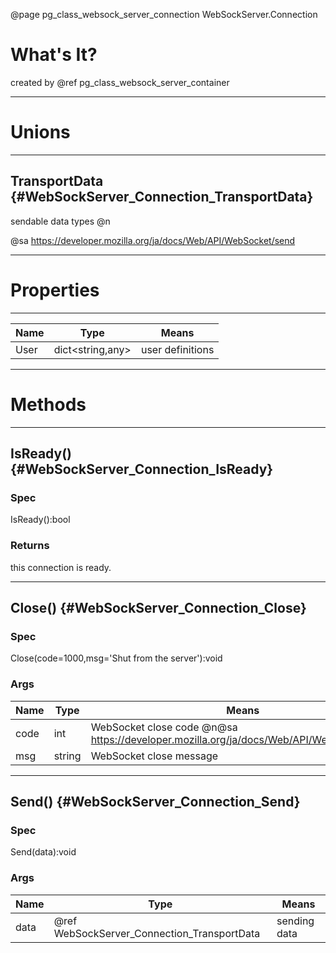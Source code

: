 ﻿@page pg_class_websock_server_connection WebSockServer.Connection

# What's It?

created by @ref pg_class_websock_server_container

-----
# Unions

-----
## TransportData {#WebSockServer_Connection_TransportData}

sendable data types @n

@sa https://developer.mozilla.org/ja/docs/Web/API/WebSocket/send

-----
# Properties

-----
| Name | Type | Means |
|------|------|-------|
| User | dict<string,any> | user definitions |

-----
# Methods

-----
## IsReady() {#WebSockServer_Connection_IsReady}

### Spec

IsReady():bool

### Returns

this connection is ready.  

-----
## Close() {#WebSockServer_Connection_Close}

### Spec

Close(code=1000,msg='Shut from the server'):void

### Args

| Name | Type | Means |
|------|------|-------|
| code | int | WebSocket close code @n@sa https://developer.mozilla.org/ja/docs/Web/API/WebSocket/close |
| msg | string | WebSocket close message |

-----
## Send() {#WebSockServer_Connection_Send}

### Spec

Send(data):void

### Args

| Name | Type | Means |
|------|------|-------|
| data | @ref WebSockServer_Connection_TransportData | sending data |
